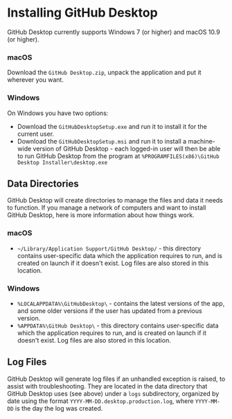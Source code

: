 # Installing GitHub Desktop

GitHub Desktop currently supports Windows 7 (or higher) and macOS 10.9 (or higher).

### macOS

Download the `GitHub Desktop.zip`, unpack the application and put it wherever you want.

### Windows

On Windows you have two options:

 - Download the `GitHubDesktopSetup.exe` and run it to install it for the current user.
 - Download the `GitHubDesktopSetup.msi` and run it to install a machine-wide version of GitHub Desktop - each logged-in user will then be able to run GitHub Desktop from the program at `%PROGRAMFILES(x86)\GitHub Desktop Installer\desktop.exe`

## Data Directories

GitHub Desktop will create directories to manage the files and data it needs to function. If you manage a network of computers and want to install GitHub Desktop, here is more information about how things work.

### macOS
 - `~/Library/Application Support/GitHub Desktop/` - this directory contains user-specific data which the application requires to run, and is created on launch if it doesn't exist. Log files are also stored in this location.

### Windows

 - `%LOCALAPPDATA%\GitHubDesktop\` - contains the latest versions of the app, and some older versions if the user has updated from a previous version.
 - `%APPDATA%\GitHub Desktop\` - this directory contains user-specific data which the application requires to run, and is created on launch if it doesn't exist. Log files are also stored in this location.

## Log Files

GitHub Desktop will generate log files if an unhandled exception is raised, to assist with troubleshooting. They are located in the data directory that GitHub Desktop uses (see above) under a `logs` subdirectory, organized by date using the format `YYYY-MM-DD.desktop.production.log`, where `YYYY-MM-DD` is the day the log was created.
